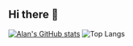 ## Hi there 👋

<!--
**SJAlanA/SJAlanA** is a ✨ _special_ ✨ repository because its `README.md` (this file) appears on your GitHub profile.

Here are some ideas to get you started:

- 🔭 I’m currently working on ...
- 🌱 I’m currently learning ...
- 👯 I’m looking to collaborate on ...
- 🤔 I’m looking for help with ...
- 💬 Ask me about ...
- 📫 How to reach me: ...
- 😄 Pronouns: ...
- ⚡ Fun fact: ...
-->

[![Alan's GitHub stats](https://github-readme-stats.vercel.app/api?username=SJAlanA&hide_rank=true)](https://github.com/SJAlanA/github-readme-stats)
![Top Langs](https://github-readme-stats.vercel.app/api/top-langs/?username=SJAlanA&hide_progress=true)
